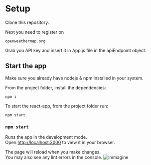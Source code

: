 # Setup
Clone this repository.

Next you need to register on 
  
    openweathermap.org

Grab you API key and insert it in App.js file in the apiEndpoint object.


## Start the app

Make sure you already have nodejs & npm installed in your system.

From the project folder, install the dependencies:

    npm i
    
    
To start the react-app, from the project folder run:

    npm start

### `npm start`

Runs the app in the development mode.\
Open [http://localhost:3000](http://localhost:3000) to view it in your browser.

The page will reload when you make changes.\
You may also see any lint errors in the console.
![immagine](https://user-images.githubusercontent.com/83640820/168283090-2ac8d7b8-8849-4229-ba90-e343e4572e85.png)


